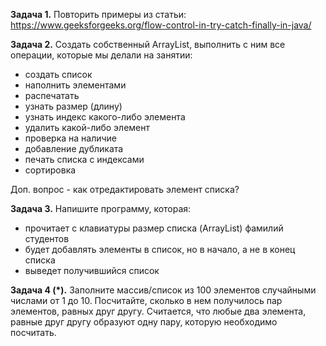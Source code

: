 **Задача 1.**
Повторить примеры из статьи:
https://www.geeksforgeeks.org/flow-control-in-try-catch-finally-in-java/

**Задача 2.**
Создать собственный ArrayList, выполнить с ним все операции, которые мы делали на занятии:
- создать список
- наполнить элементами
- распечатать
- узнать размер (длину)
- узнать индекс какого-либо элемента
- удалить какой-либо элемент
- проверка на наличие
- добавление дубликата
- печать списка с индексами
- сортировка

Доп. вопрос - как отредактировать элемент списка?

**Задача 3.**
Напишите программу, которая:
- прочитает с клавиатуры размер списка (ArrayList) фамилий студентов
- будет добавлять элементы в список, но в начало, а не в конец списка
- выведет получившийся список

**Задача 4 (*).**
Заполните массив/список из 100 элементов случайными числами от 1 до 10. Посчитайте,
сколько в нем получилось пар элементов, равных друг другу.
Считается, что любые два элемента, равные друг другу образуют одну пару, которую необходимо посчитать.
